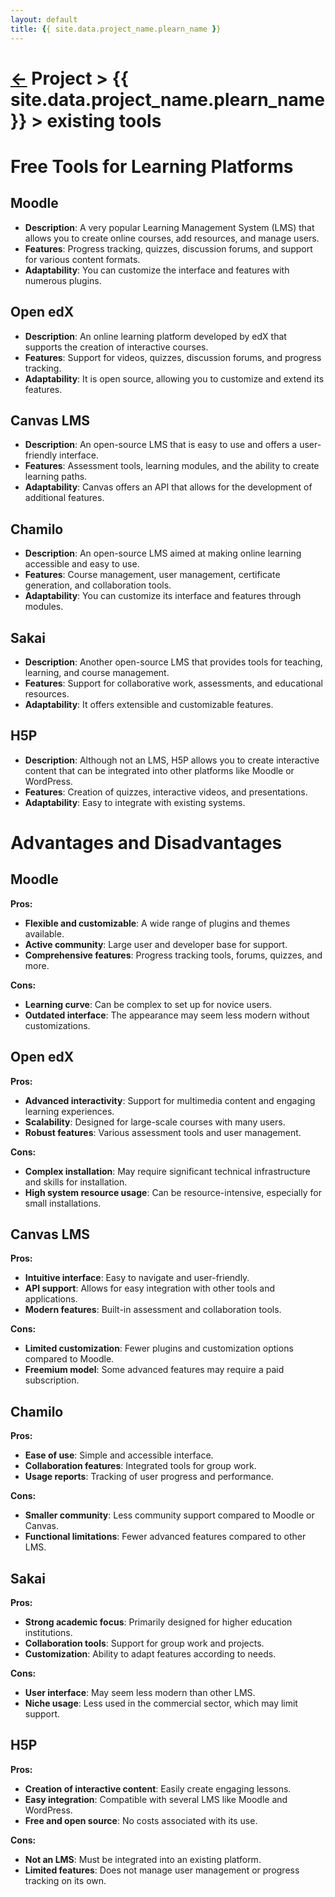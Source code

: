 ```yaml
---
layout: default
title: {{ site.data.project_name.plearn_name }}
---
```



[//]: #(Reference)
[homepage]:   README

# [&larr;][homepage] Project > {{ site.data.project_name.plearn_name }} > existing tools





# Free Tools for Learning Platforms

## Moodle
- **Description**: A very popular Learning Management System (LMS) that allows you to create online courses, add resources, and manage users.
- **Features**: Progress tracking, quizzes, discussion forums, and support for various content formats.
- **Adaptability**: You can customize the interface and features with numerous plugins.

## Open edX
- **Description**: An online learning platform developed by edX that supports the creation of interactive courses.
- **Features**: Support for videos, quizzes, discussion forums, and progress tracking.
- **Adaptability**: It is open source, allowing you to customize and extend its features.

## Canvas LMS
- **Description**: An open-source LMS that is easy to use and offers a user-friendly interface.
- **Features**: Assessment tools, learning modules, and the ability to create learning paths.
- **Adaptability**: Canvas offers an API that allows for the development of additional features.

## Chamilo
- **Description**: An open-source LMS aimed at making online learning accessible and easy to use.
- **Features**: Course management, user management, certificate generation, and collaboration tools.
- **Adaptability**: You can customize its interface and features through modules.

## Sakai
- **Description**: Another open-source LMS that provides tools for teaching, learning, and course management.
- **Features**: Support for collaborative work, assessments, and educational resources.
- **Adaptability**: It offers extensible and customizable features.

## H5P
- **Description**: Although not an LMS, H5P allows you to create interactive content that can be integrated into other platforms like Moodle or WordPress.
- **Features**: Creation of quizzes, interactive videos, and presentations.
- **Adaptability**: Easy to integrate with existing systems.


# Advantages and Disadvantages

## Moodle

**Pros:**
- **Flexible and customizable**: A wide range of plugins and themes available.
- **Active community**: Large user and developer base for support.
- **Comprehensive features**: Progress tracking tools, forums, quizzes, and more.

**Cons:**
- **Learning curve**: Can be complex to set up for novice users.
- **Outdated interface**: The appearance may seem less modern without customizations.



## Open edX

**Pros:**
- **Advanced interactivity**: Support for multimedia content and engaging learning experiences.
- **Scalability**: Designed for large-scale courses with many users.
- **Robust features**: Various assessment tools and user management.

**Cons:**
- **Complex installation**: May require significant technical infrastructure and skills for installation.
- **High system resource usage**: Can be resource-intensive, especially for small installations.



## Canvas LMS

**Pros:**
- **Intuitive interface**: Easy to navigate and user-friendly.
- **API support**: Allows for easy integration with other tools and applications.
- **Modern features**: Built-in assessment and collaboration tools.

**Cons:**
- **Limited customization**: Fewer plugins and customization options compared to Moodle.
- **Freemium model**: Some advanced features may require a paid subscription.



## Chamilo

**Pros:**
- **Ease of use**: Simple and accessible interface.
- **Collaboration features**: Integrated tools for group work.
- **Usage reports**: Tracking of user progress and performance.

**Cons:**
- **Smaller community**: Less community support compared to Moodle or Canvas.
- **Functional limitations**: Fewer advanced features compared to other LMS.



## Sakai

**Pros:**
- **Strong academic focus**: Primarily designed for higher education institutions.
- **Collaboration tools**: Support for group work and projects.
- **Customization**: Ability to adapt features according to needs.

**Cons:**
- **User interface**: May seem less modern than other LMS.
- **Niche usage**: Less used in the commercial sector, which may limit support.



## H5P

**Pros:**
- **Creation of interactive content**: Easily create engaging lessons.
- **Easy integration**: Compatible with several LMS like Moodle and WordPress.
- **Free and open source**: No costs associated with its use.

**Cons:**
- **Not an LMS**: Must be integrated into an existing platform.
- **Limited features**: Does not manage user management or progress tracking on its own.

 

